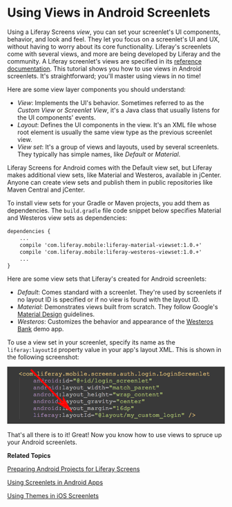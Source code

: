 # Using Views in Android Screenlets [](id=using-views-in-android-screenlets)

Using a Liferay Screens *view*, you can set your screenlet's UI components,
behavior, and look and feel. They let you focus on a screenlet's UI and UX,
without having to worry about its core functionality. Liferay's screenlets come
with several views, and more are being developed by Liferay and the community. A
Liferay screenlet's views are specified in its
[reference documentation](/develop/reference/-/knowledge_base/6-2/screenlets-in-liferay-screens-for-android).
This tutorial shows you how to use views in Android screenlets. It's
straightforward; you'll master using views in no time!

Here are some view layer components you should understand: 

- *View*: Implements the UI's behavior. Sometimes referred to as the *Custom
  View* or *Screenlet View*, it's a Java class that usually listens for the UI
  components' events.
- *Layout*: Defines the UI components in the view. It's an XML file whose root
  element is usually the same view type as the previous screenlet view.
- *View set*: It's a group of views and layouts, used by several
  screenlets. They typically has simple names, like *Default* or *Material*. 

Liferay Screens for Android comes with the Default view set, but Liferay makes
additional view sets, like Material and Westeros, available in jCenter. Anyone
can create view sets and publish them in public repositories like Maven Central
and jCenter. 

To install view sets for your Gradle or Maven projects, you add them as
dependencies. The `build.gradle` file code snippet below specifies Material and
Westeros view sets as dependencies: 

    dependencies {
        ...
        compile 'com.liferay.mobile:liferay-material-viewset:1.0.+'
        compile 'com.liferay.mobile:liferay-westeros-viewset:1.0.+'	
        ...
    }

Here are some view sets that Liferay's created for Android screenlets:

- *Default*: Comes standard with a screenlet. They're used by screenlets if no
  layout ID is specified or if no view is found with the layout ID.
- *Material*: Demonstrates views built from scratch. They follow Google's
  [Material Design](https://developer.android.com/design/material/index.html) 
  guidelines. 
- *Westeros*: Customizes the behavior and appearance of the
  [Westeros Bank](https://github.com/liferay/liferay-screens/tree/master/android/samples/bankofwesteros) 
  demo app. 

To use a view set in your screenlet, specify its name as the `liferay:layoutId`
property value in your app's layout XML. This is shown in the following
screenshot: 

![Figure 1: You can set a screenlet's layout via its `liferay:layoutId` attribute.](../../images/screens-android-layoutid-xml.png)

That's all there is to it! Great! Now you know how to use views to spruce up 
your Android screenlets. 

<!-- We can use this once the theme creation tutorial is available. - Jim 
This opens up a world of possibilities, like writing your own views.
-->

**Related Topics**

[Preparing Android Projects for Liferay Screens](/develop/tutorials/-/knowledge_base/6-2/preparing-android-projects-for-liferay-screens)

[Using Screenlets in Android Apps](/develop/tutorials/-/knowledge_base/6-2/using-screenlets-in-android-apps)

[Using Themes in iOS Screenlets](/develop/tutorials/-/knowledge_base/6-2/using-themes-in-ios-screenlets)